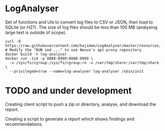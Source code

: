 # LogAnalyser
Set of functions and UIs to convert log files to CSV or JSON, then load to SQLite (or H2?).
The size of log files should be less than 100 MB (analysing large text is outside of scope).

```
curl -O https://raw.githubusercontent.com/hajimeo/LogAnalyser/master/resources/Dockerfile
# Modify the "RUN sed ..." to use Nexus's apt-proxy repository
docker build -t log-analyser .
docker run -tid -p 8888-8999:8888-8999 \
  -v /sys/fs/cgroup:/sys/fs/cgroup:ro -v /var/tmp/share:/var/tmp/share \
  --privileged=true --name=log-analyser log-analyser /sbin/init
```

# TODO and under development
Creating client script to push a zip or directory, analyse, and download the report. 

Creating a script to generate a report which shows findings and recommendations. 
